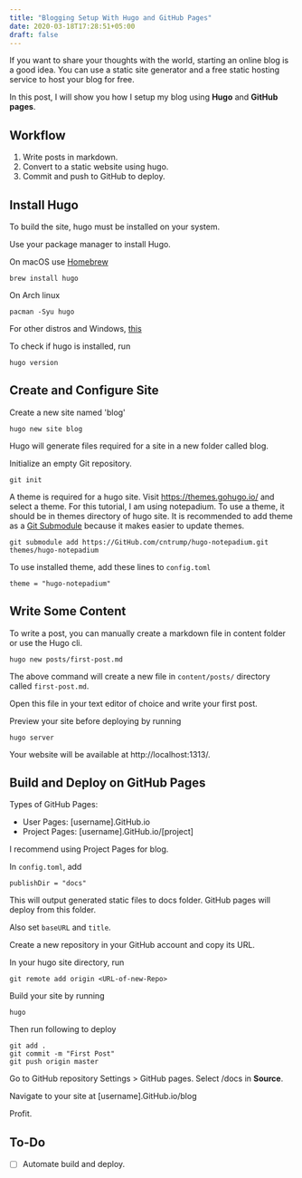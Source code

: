 ```yaml
---
title: "Blogging Setup With Hugo and GitHub Pages"
date: 2020-03-18T17:28:51+05:00
draft: false
---
```


If you want to share your thoughts with the world, starting an online blog is a good idea. You can use a static site generator and a free static hosting service to host your blog for free.

In this post, I will show you how I setup my blog using **Hugo** and **GitHub pages**.

## Workflow

1. Write posts in markdown.
2. Convert to a static website using hugo.
3. Commit and push to GitHub to deploy.

## Install Hugo

To build the site, hugo must be installed on your system. 

Use your package manager to install Hugo.

On macOS use [Homebrew](https://brew.sh/)

```
brew install hugo
```

On Arch linux

```
pacman -Syu hugo
```

For other distros and Windows, [this](https://gohugo.io/getting-started/installing/)

To check if hugo is installed, run

```
hugo version
```



## Create and Configure Site

Create a new site named 'blog'

```
hugo new site blog
```

Hugo will generate files required for a site in a new folder called blog.

Initialize an empty Git repository.

```
git init
```



A theme is required for a hugo site. Visit https://themes.gohugo.io/ and select a theme. For this tutorial, I am using notepadium. To use a theme, it should be in themes directory of hugo site. It is recommended to add theme as a [Git Submodule](https://git-scm.com/book/en/v2/Git-Tools-Submodules) because it makes easier to update themes.

```
git submodule add https://GitHub.com/cntrump/hugo-notepadium.git themes/hugo-notepadium
```

To use installed theme, add these lines to `config.toml`

```
theme = "hugo-notepadium"
```



## Write Some Content

To write a post, you can manually create a markdown file in content folder or use the Hugo cli.

```
hugo new posts/first-post.md
```

The above command will create a new file in `content/posts/` directory called `first-post.md`.

Open this file in your text editor of choice and write your first post.

Preview your site before deploying by running

```
hugo server
```

Your website will be available at http://localhost:1313/.

## Build and Deploy on GitHub Pages

Types of GitHub Pages:

- User Pages: [username].GitHub.io
- Project Pages: [username].GitHub.io/[project]

I recommend using Project Pages for blog.

In `config.toml`, add

```
publishDir = "docs"
```

This will output generated static files to docs folder. GitHub pages will deploy from this folder.

Also set `baseURL` and `title`.

Create a new repository in your GitHub account and copy its URL.

In your hugo site directory,  run

```
git remote add origin <URL-of-new-Repo>
```



Build your site by running

```
hugo
```

Then run following to deploy

```
git add .
git commit -m "First Post"
git push origin master
```

Go to GitHub repository Settings > GitHub pages. Select /docs in **Source**.

Navigate to your site at [username].GitHub.io/blog

Profit.



## To-Do

- [ ] Automate build and deploy.


